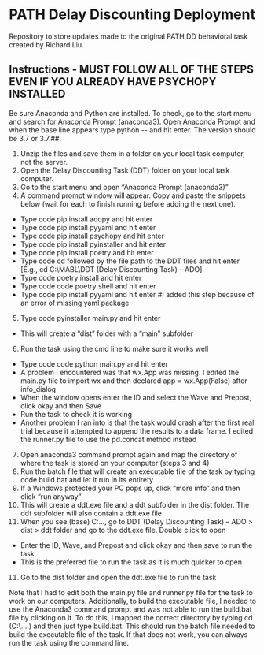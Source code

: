 # PATH Delay Discounting Deployment

Repository to store updates made to the original PATH DD behavioral task created by Richard Liu. 

## Instructions - MUST FOLLOW ALL OF THE STEPS EVEN IF YOU ALREADY HAVE PSYCHOPY INSTALLED

Be sure Anaconda and Python are installed. To check, go to the start menu and search for Anaconda Prompt (anaconda3). Open Anaconda Prompt and when the base line appears type python -- and hit enter. The version should be 3.7 or 3.7.##. 
1. Unzip the files and save them in a folder on your local task computer, not the server. 
2. Open the Delay Discounting Task (DDT) folder on your local task computer. 
3. Go to the start menu and open “Anaconda Prompt (anaconda3)”
4. A command prompt window will appear. Copy and paste the snippets below (wait for each to finish running before adding the next one). 
  - Type code pip install adopy and hit enter
  - Type code pip install pyyaml and hit enter
  - Type code pip install psychopy and hit enter
  - Type code pip install pyinstaller and hit enter
  - Type code pip install poetry and hit enter
  - Type code cd followed by the file path to the DDT files and hit enter [E.g., cd C:\MABL\DDT (Delay Discounting Task) – ADO]
  - Type code poetry install  and hit enter
  - Type code code poetry shell  and hit enter
  - Type code pip install pyyaml  and hit enter #I added this step because of an error of missing yaml package
5. Type code pyinstaller main.py  and hit enter
 - This will create a “dist” folder with a “main” subfolder
6. Run the task using the cmd line to make sure it works well
  - Type code code python main.py and hit enter
  - A problem I encountered was that wx.App was missing. I edited the main.py file to import wx and then declared app = wx.App(False) after info_dialog
  - When the window opens enter the ID and select the Wave and Prepost, click okay and then Save
  - Run the task to check it is working
  - Another problem I ran into is that the task would crash after the first real trial because it attempted to append the results to a data frame. I edited the runner.py file to use the pd.concat method instead
7. Open anaconda3 command prompt again and map the directory of where the task is stored on your computer (steps 3 and 4)
8. Run the batch file that will create an executable file of the task by typing code build.bat and let it run in its entirety 
9.	If a Windows protected your PC pops up, click “more info” and then click “run anyway”
9.	This will create a ddt.exe file and a ddt subfolder in the dist folder. The ddt subfolder will also contain a ddt.exe file
10.	When you see (base) C:\..., go to DDT (Delay Discounting Task) – ADO > dist > ddt folder and go to the ddt.exe file. Double click to open
  - Enter the ID, Wave, and Prepost and click okay and then save to run the task
  - This is the preferred file to run the task as it is much quicker to open
11.	Go to the dist folder and open the ddt.exe file to run the task 


Note that I had to edit both the main.py file and runner.py file for the task to work on our computers. Additionally, to build the executable file, I needed to use the Anaconda3 command prompt and was not able to run the build.bat file by clicking on it. To do this, I mapped the correct directory by typing cd (C:\\....) and then just type build.bat. This should run the batch file needed to build the executable file of the task. If that does not work, you can always run the task using the command line. 
